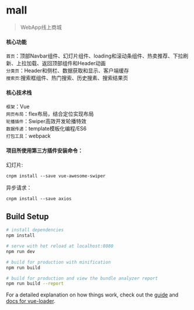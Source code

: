 # mall

> WebApp线上商城


#### 核心功能
`首页`：顶部Navbar组件、幻灯片组件、loading和滚动条组件、热卖推荐、下拉刷新、上拉加载、返回顶部组件和Header动画<br/>
`分类页`：Header和侧栏、数据获取和显示、客户端缓存<br/>
`搜索页`:搜索框组件、热门搜索、历史搜素、搜索结果页


#### 核心技术栈
`框架`：Vue<br/>
`网页布局`：flex布局，结合定位实现布局<br/>
`轮播插件`：Swiper高效开发轮播特效<br/>
`数据传递`：template模板化编程/ES6<br/>
`打包工具`：webpack

#### 项目所使用第三方插件安装命令：
幻灯片:
```
cnpm install --save vue-awesome-swiper
```
异步请求：
```
cnpm install --save axios
```

## Build Setup

``` bash
# install dependencies
npm install

# serve with hot reload at localhost:8080
npm run dev

# build for production with minification
npm run build

# build for production and view the bundle analyzer report
npm run build --report
```

For a detailed explanation on how things work, check out the [guide](http://vuejs-templates.github.io/webpack/) and [docs for vue-loader](http://vuejs.github.io/vue-loader).
